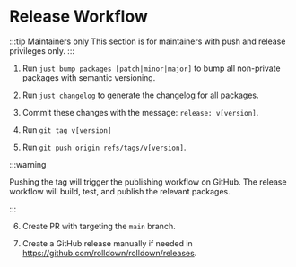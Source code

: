 # Release Workflow

:::tip Maintainers only
This section is for maintainers with push and release privileges only.
:::

1. Run `just bump packages [patch|minor|major]` to bump all non-private packages with semantic versioning.

2. Run `just changelog` to generate the changelog for all packages.

3. Commit these changes with the message: `release: v[version]`.

4. Run `git tag v[version]`

5. Run `git push origin refs/tags/v[version]`.

:::warning

Pushing the tag will trigger the publishing workflow on GitHub. The release workflow will build, test, and publish the relevant packages.

:::

6. Create PR with targeting the `main` branch.

7. Create a GitHub release manually if needed in https://github.com/rolldown/rolldown/releases.
